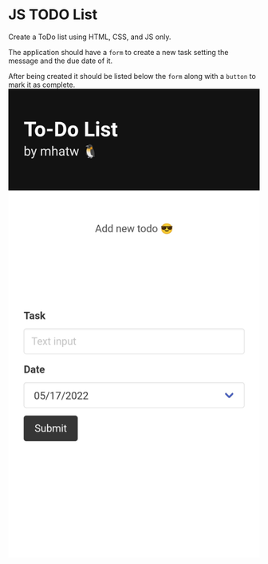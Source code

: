 # JS TODO List

Create a ToDo list using HTML, CSS, and JS only.

The application should have a `form` to create a new task setting the message and the due date of it.

After being created it should be listed below the `form` along with a `button` to mark it as complete.
![Getting Started](./todo.jpg)
